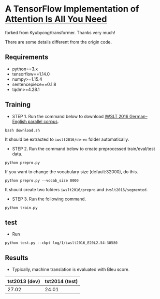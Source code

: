 #  A TensorFlow Implementation of [Attention Is All You Need](https://arxiv.org/abs/1706.03762)

forked from Kyubyong/transformer.
Thanks very much! 

There are some details different from the origin code.

## Requirements
* python==3.x
* tensorflow==1.14.0
* numpy>=1.15.4
* sentencepiece==0.1.8
* tqdm>=4.28.1

## Training
* STEP 1. Run the command below to download [IWSLT 2016 German–English parallel corpus](https://wit3.fbk.eu/download.php?release=2016-01&type=texts&slang=de&tlang=en).
```
bash download.sh
```
 It should be extracted to `iwslt2016/de-en` folder automatically.
* STEP 2. Run the command below to create preprocessed train/eval/test data.
```
python prepro.py
```
If you want to change the vocabulary size (default:32000), do this.
```
python prepro.py --vocab_size 8000
```
It should create two folders `iwslt2016/prepro` and `iwslt2016/segmented`.

* STEP 3. Run the following command.
```
python train.py
```



## test
* Run
```
python test.py --ckpt log/1/iwslt2016_E20L2.54-30580 
```

## Results
* Typically, machine translation is evaluated with Bleu score.

|tst2013 (dev) | tst2014 (test) |
|--|--|
|27.02|24.01|


